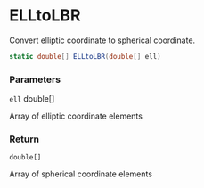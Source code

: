 # ELLtoLBR

Convert elliptic coordinate to spherical coordinate.

```csharp
static double[] ELLtoLBR(double[] ell)
```

### **Parameters**

`ell` double\[]

Array of elliptic coordinate elements



### **Return**

`double[]`

Array of spherical coordinate elements
